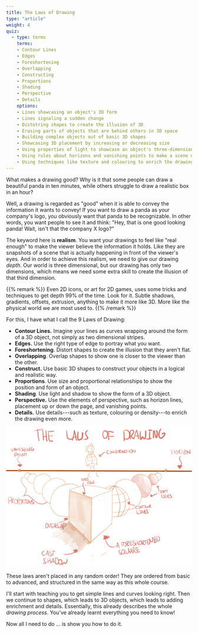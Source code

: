 ```yaml
---
title: The Laws of Drawing
type: "article"
weight: 4
quiz:
  - type: terms
    terms:
    - Contour Lines
    - Edges
    - Foreshortening
    - Overlapping
    - Constructing
    - Proportions
    - Shading
    - Perspective
    - Details
    options:
    - Lines showcasing an object's 3D form
    - Lines signaling a sudden change
    - Distotring shapes to create the illusion of 3D
    - Erasing parts of objects that are behind others in 3D space
    - Building complex objects out of basic 3D shapes
    - Showcasing 3D placement by increasing or decreasing size
    - Using properties of light to showcase an object's three-dimensionality
    - Using rules about horizons and vanishing points to make a scene match its 3D space
    - Using techniques like texture and colouring to enrich the drawing
---
```


What makes a drawing good? Why is it that some people can draw a beautiful panda in ten minutes, while others struggle to draw a realistic box in an hour? 

Well, a drawing is regarded as "good" when it is able to convey the information it wants to convey! If you want to draw a panda as your company's logo, you obviously want that panda to be recognizable. In other words, you want people to see it and think: "Hey, that is one good looking panda! Wait, isn't that the company X logo?"

The keyword here is **realism**. You want your drawings to feel like "real enough" to make the viewer believe the information it holds. Like they are snapshots of a scene that is actually happening in front of the viewer's eyes. And in order to achieve this realism, we need to give our drawing *depth*. Our world is three dimensional, but our drawing has only two dimensions, which means we need some extra skill to create the illusion of that third dimension.

{{% remark %}}
Even 2D icons, or art for 2D games, uses some tricks and techniques to get depth 99% of the time. Look for it. Subtle shadows, gradients, offsets, extrusion, anything to make it more like 3D. More like the physical world we are most used to.
{{% /remark %}}

For this, I have what I call the 9 Laws of Drawing:

-   **Contour Lines.** Imagine your lines as curves wrapping around the form of a 3D object, not simply as two dimensional stripes.
-   **Edges.** Use the right type of edge to portray what you want.
-   **Foreshortening**. Distort shapes to create the illusion that they aren't flat.
-   **Overlapping**. Overlap shapes to show one is closer to the viewer than the other.
-   **Construct.** Use basic 3D shapes to construct your objects in a logical and realistic way.
-   **Proportions**. Use size and proportional relationships to show the position and form of an object.
-   **Shading**. Use light and shadow to show the form of a 3D object.
-   **Perspective.** Use the elements of perspective, such as horizon lines, placement up or down the page, and vanishing points.
-   **Details.** Use details---such as texture, colouring or density---to enrich the drawing even more.

![Overview image that gives an example of all the 9 Laws of Drawing.](DrawingLawsOfDrawing.webp)

These laws aren't placed in any random order! They are ordered from basic to advanced, and structured in the same way as this whole course.

I'll start with teaching you to get simple lines and curves looking right. Then we continue to shapes, which leads to 3D objects, which leads to adding enrichment and details. Essentially, this already describes the whole *drawing process*. You've already learnt everything you need to know! 

Now all I need to do ... is show you how to do it.

